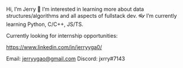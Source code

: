 Hi, I’m Jerry
🎈 I’m interested in learning more about data structures/algorithms and all aspects of fullstack dev.
👓 I’m currently learning Python, C/C++, JS/TS.

Currently looking for internship opportunities:

https://www.linkedin.com/in/jerryyga0/

Email: jerryygao@gmail.com
Discord: jxrry#7143


<!---
jjxrry/jjxrry is a ✨ special ✨ repository because its `README.md` (this file) appears on your GitHub profile.
You can click the Preview link to take a look at your changes.
--->
